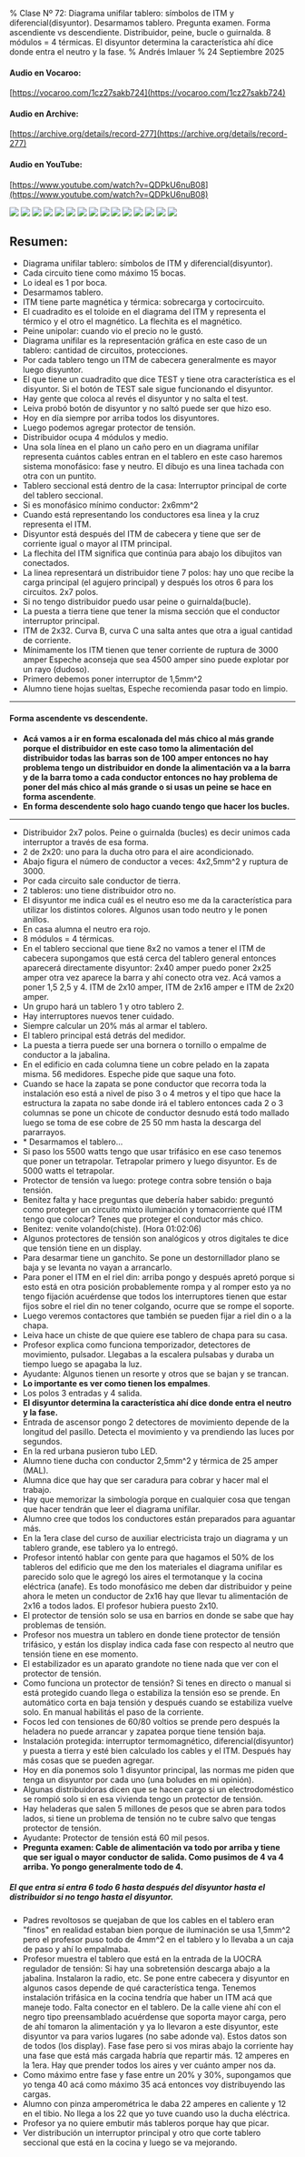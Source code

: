 % Clase Nº 72: Diagrama unifilar tablero: símbolos de ITM y diferencial(disyuntor). Desarmamos tablero. Pregunta examen. Forma ascendiente vs descendiente. Distribuidor, peine, bucle o guirnalda. 8 módulos = 4 térmicas. El disyuntor determina la característica ahí dice donde entra el neutro y la fase.
% Andrés Imlauer
% 24 Septiembre 2025



#### Audio en Vocaroo:

[https://vocaroo.com/1cz27sakb724](https://vocaroo.com/1cz27sakb724)

#### Audio en Archive:

[https://archive.org/details/record-277](https://archive.org/details/record-277)

#### Audio en YouTube:

[https://www.youtube.com/watch?v=QDPkU6nuB08](https://www.youtube.com/watch?v=QDPkU6nuB08)

![](https://blogger.googleusercontent.com/img/b/R29vZ2xl/AVvXsEgC9mlBKGs5FVji7bq3kcL0leVEReFIn4zP4eBzpcQaYpXaYE7RnjXQkxDMLfGmWTmnW1xvxL_AuZ-b4sS7uMdoNvFhIiMOJHqMt8zuooyyHzIFODvqG3OsEk-NPCaZq3U3C-8Twf4csSxythFYnDwXyZ5kXkWMrj8Q5Zub3YiwrXcnpB0s-S7M-XxT8Gw/s4160/IMG_20250924_184343385_HDR.jpg)
![](https://blogger.googleusercontent.com/img/b/R29vZ2xl/AVvXsEg3E_QCg_RGAAz78_TU6QYDi1JW3Ma3wkXKzl16-j0WZupYk1W5Ws22XCjIcNIHOQEPw3XnXQ8mgIti4rRY75Z5_O5N_nvTgvtNKskJHIRy7AsNVKGkkVxWKh-i3eEk4w4WHLRVo50xnf6Y5G0yy1tjn6bvaEAZJ9UBOWKnguJ19K7zLISAH4bSWzvgHGs/s4160/IMG_20250924_184400319.jpg)
![](https://blogger.googleusercontent.com/img/b/R29vZ2xl/AVvXsEj9UyKJyLi6ht4WQDgjKejJljHL2BC9IAZTILp1YSczINCNUm47EtMlBxlfLsRKdROsgnANOQ7ydoUqv6bAhobcxBPa6_-T-bJ4ypBHu8kITf3BwKRJxTNDJ0RDB36lQSg14ozv8eMs5m_R8C2s1BfAUDnE6EiNvppGoqS16oyrJtFzRAsqXwb31X8UoJo/s4160/IMG_20250924_190256854_BURST000_COVER_TOP.jpg)
![](https://blogger.googleusercontent.com/img/b/R29vZ2xl/AVvXsEi5M-ccml8x2n3zyFPLCpjkebhGP5SnRVfbyBpjrbjuHX_HKhDxFUWfQQZobDoJ-FydCV66PmiKa33n1yR1s58Vcj9ku-WJFJm_PlxzJ1aD2C5DXlQFQEa5dxT-ZtCoI9_hPx8Op_UczgMbtX-d_kxmCxITjpmlmy0CpJxNWZ2UiSUP6-BPKO8c1HucPFU/s4160/IMG_20250924_190256854_BURST001.jpg)
![](https://blogger.googleusercontent.com/img/b/R29vZ2xl/AVvXsEj9VuPIND0JoQ1AAhX3elirk5aiHhbvVtQzY1G3czryb81imH5x6oQZ0vBOoumoC4w1ky1rB0T7_aR6E9jMwxr5FZMcUdsQuXncu1SBgb5H73B39FWEJbVZIImAhr_A9W9q7H9wx_ug18voykIGnQnc-3BX3EVb6qW1gxyW6ycFjVE8DUACRo9APy_xG1Q/s4160/IMG_20250924_191058869.jpg)
![](https://blogger.googleusercontent.com/img/b/R29vZ2xl/AVvXsEhl4r2meyL7fumJS3qOodIHOEkdAXrjZDpMzr3cMlNeI82uetygOuAGdEwTCRKPRBNWjHLUQcGEK4Su3Pghgea_aK1E3kCdYulh3vLqBCj9AH8Fdr9DRUw1ALMBUkEA6IKpmYYNHL5IyGp_u1I-jWdl5Bt7lUTUb6i78aXObnvuYLeT_8HwGvm6h_AQXFw/s4160/IMG_20250924_191447358.jpg)
![](https://blogger.googleusercontent.com/img/b/R29vZ2xl/AVvXsEjX9uD-kBjpSQpc35csNSzQmSMeoa8WreLH0HaoUc72rsZ-maajt0-u9-M_prUFqcKV7t3C8xYv0SLjUYAyYn5cVVmMXscSWPnbbFqhsz3dDWjBsc4mbIVyy-NjYAosia7uX24AEid8g4s6VI3h-hqafCxiFtdE1aCuIFLUArkwTsnawd40Chs_x81axHg/s4160/IMG_20250924_191503032.jpg)
![](https://blogger.googleusercontent.com/img/b/R29vZ2xl/AVvXsEimh_Q0M4ty0j0pclZzfZutmxBDmkISROvNgjE0w1EIbrJDYTwhp0VFW-GBpf3YzSNlIy5TA1kYrLuFCO2mR0WKsmcG32eXT3_mu0c6uRGoei5-anTVmlTdn-0XNYqNhkQbMZs4zuZuqb04qL3ILRQ0wvurqxcM1irQqC6_DMG0CeyO-sUgsalAvMJgOC4/s4160/IMG_20250924_191506044.jpg)
![](https://blogger.googleusercontent.com/img/b/R29vZ2xl/AVvXsEihPgc8cupivqeIpmu55av2gA0rh3Z83i3IvfSiY7QS3RzQZlDXXVW6XOo9u0nap97uevwWp9hzjy8XyeXxRWeekXgEdmw2rxiJQN3-Kpe9kX0429gMrycOb1Xp-jTg0cKOJED39VM1dCxb-Aw5BmNSp-H2FyX23LLKG_1EJf74uHxWOkk-UqtTDOy86vQ/s4160/IMG_20250924_192117792_HDR.jpg)
![](https://blogger.googleusercontent.com/img/b/R29vZ2xl/AVvXsEjgE4zu4hPRpkiEHiSK0x90q__-3YvNZxnez2IYHO3uANQuzeCfSEjEN6foDtJh_ThvH9u6ZXhAXphQ7kDGNkTJaYGU09XtWqVGg078Ew4tBO_H-OJiCaOBUIedTv3i2_gvVYubyu6uHkzF_-jnZ6ZY9xnRXjii4QWZkBfjE_LQXzNGAHyNrIoUejbmH1M/s4160/IMG_20250924_192119614.jpg)
![](https://blogger.googleusercontent.com/img/b/R29vZ2xl/AVvXsEgN-1P4QtOpL-SHQTjoaQsopMA1KMFTvWBWI0P6V4JUqblAPaFCYcG0_z3RCUFQEKUvGMJOVpcYTQeQjEbttTGNdC0fu1HBXbNYpYxywPv2v98ZxiidRo_kFDbqpAvDzwpU9t6CXg7RMe1pxfYNxWLLkKC-akBsii0g7jbAK3W8dzF3kHU_XkVZALQyr84/s4160/IMG_20250924_192655287.jpg)
![](https://blogger.googleusercontent.com/img/b/R29vZ2xl/AVvXsEh39z5lAmdz7fUEHN7DkT-fDHBF65LWYupuZs9a2idYtWwK8CO33ccl-oFCMEK_8LtYgXwUL7wHbcjfSk2lnq8tn6o-NXc8YIGGo-24iRWoy8UWCKQQ0P3aPJeT9nuaOROtdWebb_Pi_mUMWH5d1Q2Lsixe389jmUl94BjpF2E_qarrjSM6-YPMj4jU7T8/s4160/IMG_20250924_201107664.jpg)
![](https://blogger.googleusercontent.com/img/b/R29vZ2xl/AVvXsEgGz4mVDO4c7CXaQKQO-rqibyuAnmTc1MOH7T0Gh1j5PJb77kRa-itl9gGb6AMmk41fxbTo3EzmZtvy7e9lQ1HQKfx0WrW2vEkuuLX183QoaOMJyNdpWx32kPSQ7V9kl_I7d78G3lrxqEFMcgVkmDv-qJeuQ950ApA5S-WpGjNwgrKbuNGnCup0QkDsvgU/s4160/IMG_20250924_201206545.jpg)
![](https://blogger.googleusercontent.com/img/b/R29vZ2xl/AVvXsEhlmQ8Tbl59hZMadU7RXhVlV-L2CUN_T2nKObdmlE65NTHUm0NI5LXCixCHJx5wqedjBm7decHAG9eQpC8ZurnOPrBUSrt6mhq5HxbO76ECZCFt-iMhNxWopTRFMQLvSlPqQEzQduz6Xop2JIXLFhutpjKJe7Xsp2OEg6ecbI554Ad47a492YEYYNwWMLE/s4160/IMG_20250924_201220173.jpg)
![](https://blogger.googleusercontent.com/img/b/R29vZ2xl/AVvXsEh5_p6x-VAqPrCMf6h4US9HsrkY6U1Iy7ZJsMd44fEugkHuueQuT5ZVLW66GVWt6STOWUgkSvCV5R3jA6gx5-P_zrdKhOaVhtUk1qwSrQcMLOaL7FjZ-LnFOUDnGD962TeWCN7EBV3WHqSPoRXoQrNqt-EALfX8mKijOlMC0ZhqcAJ5GFn8hAcdiZ5i5y0/s4160/IMG_20250924_201526062.jpg)

## Resumen:


* Diagrama unifilar tablero: símbolos de ITM y diferencial(disyuntor).
* Cada circuito tiene como máximo 15 bocas.
* Lo ideal es 1 por boca.
* Desarmamos tablero.
* ITM tiene parte magnética y térmica: sobrecarga y cortocircuito.
* El cuadradito es el toloide en el diagrama del ITM y representa el térmico y el otro el magnético. La flechita es el magnético.
* Peine unipolar: cuando vio el precio no le gustó.
* Diagrama unifilar es la representación gráfica en este caso de un tablero: cantidad de circuitos, protecciones.
* Por cada tablero tengo un ITM de cabecera generalmente es mayor luego disyuntor.
* El que tiene un cuadradito que dice TEST y tiene otra característica es el disyuntor. Si el botón de TEST sale sigue funcionando el disyuntor.
* Hay gente que coloca al revés el disyuntor y no salta el test.
* Leiva probó botón de disyuntor y no saltó puede ser que hizo eso.
* Hoy en día siempre por arriba todos los disyuntores.
* Luego podemos agregar protector de tensión.
* Distribuidor ocupa 4 módulos y medio.
* Una sola línea en el plano un caño pero en un diagrama unifilar representa cuántos cables entran en el tablero en este caso haremos sistema monofásico: fase y neutro. El dibujo es una linea tachada con otra con un puntito.
* Tablero seccional está dentro de la casa: Interruptor principal de corte del tablero seccional.
* Si es monofásico mínimo conductor: 2x6mm^2
* Cuando está representando los conductores esa linea y la cruz representa el ITM.
* Disyuntor está después del ITM de cabecera y tiene que ser de corriente igual o mayor al ITM principal.
* La flechita del ITM significa que continúa para abajo los dibujitos van conectados.
* La linea representará un distribuidor tiene 7 polos: hay uno que recibe la carga principal (el agujero principal) y después los otros 6 para los circuitos. 2x7 polos.
* Si no tengo distribuidor puedo usar peine o guirnalda(bucle).
* La puesta a tierra tiene que tener la misma sección que el conductor interruptor principal.
* ITM de 2x32. Curva B, curva C una salta antes que otra a igual cantidad de corriente.
* Mínimamente los ITM tienen que tener corriente de ruptura de 3000 amper Espeche aconseja que sea 4500 amper sino puede explotar por un rayo (dudoso).
* Primero debemos poner interruptor de 1,5mm^2 
* Alumno tiene hojas sueltas, Espeche recomienda pasar todo en limpio.

---

#### Forma ascendente vs descendente.

* **Acá vamos a ir en forma escalonada del más chico al más grande porque el distribuidor en este caso tomo la alimentación del distribuidor todas las barras son de 100 amper entonces no hay problema tengo un distribuidor en donde la alimentación va a la barra y de la barra tomo a cada conductor entonces no hay problema de poner del más chico al más grande o si usas un peine se hace en forma ascendente**.
* **En forma descendente solo hago cuando tengo que hacer los bucles.**

---

* Distribuidor 2x7 polos. Peine o guirnalda (bucles) es decir unimos cada interruptor a través de esa forma.
* 2 de 2x20: uno para la ducha otro para el aire acondicionado.
* Abajo figura el número de conductor a veces: 4x2,5mm^2 y ruptura de 3000.
* Por cada circuito sale conductor de tierra.
* 2 tableros: uno tiene distribuidor otro no.
* El disyuntor me indica cuál es el neutro eso me da la característica para utilizar los distintos colores. Algunos usan todo neutro y le ponen anillos.
* En casa alumna el neutro era rojo.
* 8 módulos = 4 térmicas.
* En el tablero seccional que tiene 8x2 no vamos a tener el ITM de cabecera supongamos que está cerca del tablero general entonces aparecerá directamente disyuntor: 2x40 amper puedo poner 2x25 amper otra vez aparece la barra y ahí conecto otra vez. Acá vamos a poner 1,5 2,5 y 4. ITM de 2x10 amper, ITM de 2x16 amper e ITM de 2x20 amper.
* Un grupo hará un tablero 1 y otro tablero 2.
* Hay interruptores nuevos tener cuidado.
* Siempre calcular un 20% más al armar el tablero.
* El tablero principal está detrás del medidor.
* La puesta a tierra puede ser una bornera o tornillo o empalme de conductor a la jabalina.
* En el edificio en cada columna tiene un cobre pelado en la zapata misma. 56 medidores. Espeche pide que saque una foto.
* Cuando se hace la zapata se pone conductor que recorra toda la instalación eso está a nivel de piso 3 o 4 metros y el tipo que hace la estructura la zapata no sabe donde irá el tablero entonces cada 2 o 3 columnas se pone un chicote de conductor desnudo está todo mallado luego se toma de ese cobre de 25 50 mm hasta la descarga del pararrayos.
* \* Desarmamos el tablero...
* Si paso los 5500 watts tengo que usar trifásico en ese caso tenemos que poner un tetrapolar. Tetrapolar primero y luego disyuntor. Es de 5000 watts el tetrapolar.
* Protector de tensión va luego: protege contra sobre tensión o baja tensión.
* Benitez falta y hace preguntas que debería haber sabido: preguntó como proteger un circuito mixto iluminación y tomacorriente qué ITM tengo que colocar? Tenes que proteger el conductor más chico.
* Benitez: venite volando(chiste). (Hora 01:02:06)
* Algunos protectores de tensión son analógicos y otros digitales te dice que tensión tiene en un display.
* Para desarmar tiene un ganchito. Se pone un destornillador plano se baja y se levanta no vayan a arrancarlo.
* Para poner el ITM en el riel din: arriba pongo y después apretó porque si esto está en otra posición probablemente rompa y al romper esto ya no tengo fijación acuérdense que todos los interruptores tienen que estar fijos sobre el riel din no tener colgando, ocurre que se rompe el soporte. 
* Luego veremos contactores que también se pueden fijar a riel din o a la chapa.
* Leiva hace un chiste de que quiere ese tablero de chapa para su casa.
* Profesor explica como funciona temporizador, detectores de movimiento, pulsador. Llegabas a la escalera pulsabas y duraba un tiempo luego se apagaba la luz.
* Ayudante: Algunos tienen un resorte y otros que se bajan y se trancan.
* **Lo importante es ver como tienen los empalmes**.
* Los polos 3 entradas y 4 salida.
* **El disyuntor determina la característica ahí dice donde entra el neutro y la fase.**
* Entrada de ascensor pongo 2 detectores de movimiento depende de la longitud del pasillo. Detecta el movimiento y va prendiendo las luces por segundos.
* En la red urbana pusieron tubo LED.
* Alumno tiene ducha con conductor 2,5mm^2 y térmica de 25 amper (MAL).
* Alumna dice que hay que ser caradura para cobrar y hacer mal el trabajo.
* Hay que memorizar la simbología porque en cualquier cosa que tengan que hacer tendrán que leer el diagrama unifilar.
* Alumno cree que todos los conductores están preparados para aguantar más.
* En la 1era clase del curso de auxiliar electricista trajo un diagrama y un tablero grande, ese tablero ya lo entregó.
* Profesor intentó hablar con gente para que hagamos el 50% de los tableros del edificio que me den los materiales el diagrama unifilar es parecido solo que le agregó los aires el termotanque y la cocina eléctrica (anafe). Es todo monofásico me deben dar distribuidor y peine ahora le meten un conductor de 2x16 hay que llevar tu alimentación de 2x16 a todos lados. El profesor hubiera puesto 2x10.
* El protector de tensión solo se usa en barrios en donde se sabe que hay problemas de tensión.
* Profesor nos muestra un tablero en donde tiene protector de tensión trifásico, y están los display indica cada fase con respecto al neutro que tensión tiene en ese momento.
* El estabilizador es un aparato grandote no tiene nada que ver con el protector de tensión.
* Como funciona un protector de tensión? Si tenes en directo o manual si está protegido cuando llega o estabiliza la tensión eso se prende. En automático corta en baja tensión y después cuando se estabiliza vuelve solo. En manual habilitás el paso de la corriente.
* Focos led con tensiones de 60/80 voltios se prende pero después la heladera no puede arrancar y zapatea porque tiene tensión baja.
* Instalación protegida: interruptor termomagnético, diferencial(disyuntor) y puesta a tierra y esté bien calculado los cables y el ITM. Después hay más cosas que se pueden agregar.
* Hoy en día ponemos solo 1 disyuntor principal, las normas me piden que tenga un disyuntor por cada uno (una boludes en mi opinión).
* Algunas distribuidoras dicen que se hacen cargo si un electrodoméstico se rompió solo si en esa vivienda tengo un protector de tensión.
* Hay heladeras que salen 5 millones de pesos que se abren para todos lados, si tiene un problema de tensión no te cubre salvo que tengas protector de tensión.
* Ayudante: Protector de tensión está 60 mil pesos.
* **Pregunta examen: Cable de alimentación va todo por arriba y tiene que ser igual o mayor conductor de salida. Como pusimos de 4 va 4 arriba. Yo pongo generalmente todo de 4.**

##### El que entra si entra 6 todo 6 hasta después del disyuntor hasta el distribuidor si no tengo hasta el disyuntor.

* Padres revoltosos se quejaban de que los cables en el tablero eran "finos" en realidad estaban bien porque de iluminación se usa 1,5mm^2 pero el profesor puso todo de 4mm^2 en el tablero y lo llevaba a un caja de paso y ahí lo empalmaba.
* Profesor muestra el tablero que está en la entrada de la UOCRA regulador de tensión: Si hay una sobretensión descarga abajo a la jabalina. Instalaron la radio, etc. Se pone entre cabecera y disyuntor en algunos casos depende de qué característica tenga. Tenemos instalación trifásica en la cocina tendría que haber un ITM acá que maneje todo. Falta conector en el tablero. 
De la calle viene ahí con el negro tipo preensamblado acuérdense que soporta mayor carga, pero de ahí tomaron la alimentación y ya lo llevaron a este disyuntor, este disyuntor va para varios lugares (no sabe adonde va). Estos datos son de todos (los display). Fase fase pero si vos miras abajo la corriente hay una fase que está más cargada habría que repartir más. 12 amperes en la 1era. Hay que prender todos los aires y ver cuánto amper nos da.
* Como máximo entre fase y fase entre un 20% y 30%, supongamos que yo tenga 40 acá como máximo 35 acá entonces voy distribuyendo las cargas.
* Alumno con pinza amperométrica le daba 22 amperes en caliente y 12 en el tibio. No llega a los 22 que yo tuve cuando uso la ducha eléctrica.
* Profesor ya no quiere embutir más tableros porque hay que picar.
* Ver distribución un interruptor principal y otro que corte tablero seccional que está en la cocina y luego se va mejorando.

